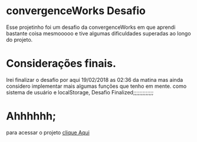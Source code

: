 # convergenceWorks Desafio





Esse projetinho foi um desafio da convergenceWorks em que aprendi bastante coisa mesmooooo e tive algumas dificuldades superadas ao longo
do projeto.



# Considerações finais.

Irei finalizar o desafio por aqui 19/02/2018 as 02:36 da matina mas ainda considero implementar mais algumas funções que tenho em mente.
como sistema de usuário e localStorage, Desafio Finalized;;;;;;;;;;;;;



# Ahhhhhh;

para acessar o projeto [clique Aqui](https://cdn.rawgit.com/xeromole/convergenceworks-desafio/master/public/index.html)







